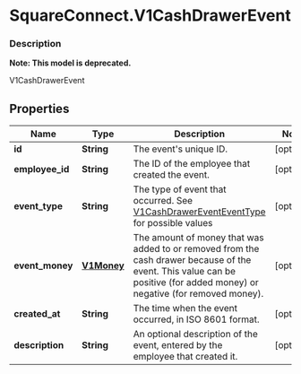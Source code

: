 # SquareConnect.V1CashDrawerEvent

### Description
**Note: This model is deprecated.**

V1CashDrawerEvent

## Properties
Name | Type | Description | Notes
------------ | ------------- | ------------- | -------------
**id** | **String** | The event&#39;s unique ID. | [optional] 
**employee_id** | **String** | The ID of the employee that created the event. | [optional] 
**event_type** | **String** | The type of event that occurred. See [V1CashDrawerEventEventType](#type-v1cashdrawereventeventtype) for possible values | [optional] 
**event_money** | [**V1Money**](V1Money.md) | The amount of money that was added to or removed from the cash drawer because of the event. This value can be positive (for added money) or negative (for removed money). | [optional] 
**created_at** | **String** | The time when the event occurred, in ISO 8601 format. | [optional] 
**description** | **String** | An optional description of the event, entered by the employee that created it. | [optional] 


